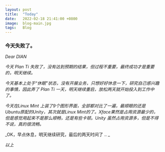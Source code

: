 ```yaml
---
layout: post
title:  "Today"
date:   2022-02-18 21:41:00 +0800
image:  blog-main.jpg
tags:   Blog
---
```


### 今天失败了。  

*Dear DIAN*  

_今天 Plan Ti 失败了，没有达到预期的结果，但过程不重要，最终成功才是重要的，明天继续。_  

_今天基本上处于“休眠”状态，没有开展业务，只想好好休息一下，研究自己感兴趣的事情，因此弄了 Plan Ti 一天，明天继续重启，放松两天就开始投入到工作中了。_  

_今天在Linux Mint 上装了9个图形界面，全部都对比了一遍，最顺眼的还是Ubuntu原配的Unity，其次就是Linux Mint的了。Xface果然是占用资源最少的，但是感觉用起来不是那么顺畅，还是有些卡顿。Unity 虽然占用资源多，但是不得不说，真的很流畅。_  

_OK，早点休息，明天继续研究，最后的两天时间了 .. _  

_以上_
